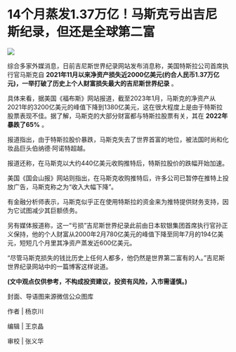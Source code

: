 # 14个月蒸发1.37万亿！马斯克亏出吉尼斯纪录，但还是全球第二富

![](https://inews.gtimg.com/newsapp_bt/0/15549147017/1000)

综合多家外媒消息，日前吉尼斯世界纪录网站发布消息称，美国特斯拉公司首席执行官马斯克自
**2021年11月以来净资产损失近2000亿美元(约合人民币1.37万亿元)，一举打破了历史上个人财富损失最大的吉尼斯世界纪录** 。

具体来看，据美国《福布斯》网站报道，截至2023年1月，马斯克的净资产从2021年的3200亿美元的峰值下降到1380亿美元，这在很大程度上是由于特斯拉股票表现不佳。据了解，马斯克的大部分财富都与特斯拉股票有关，其在
**2022年暴跌了65%** 。

报道指出，由于特斯拉股价暴跌，马斯克失去了世界首富的地位，被法国时尚和化妆品巨头伯纳德·阿诺特超越。

报道还称，在马斯克以大约440亿美元收购推特后，特斯拉股价的跌幅开始加速。

美国《国会山报》网站则指出，在马斯克收购推特后，许多公司已暂停在推特上投放广告，马斯克称之为“收入大幅下降”。

有金融分析师表示，马斯克似乎正在使用特斯拉的资金来为推特提供财务支持，因为它试图减少其巨额债务。

另有媒体报道称，这一“亏损”吉尼斯世界纪录此前由日本软银集团首席执行官孙正义保持，他的个人财富从2000年2月780亿美元的峰值下降至同年7月的194亿美元，短短几个月里其净资产蒸发近600亿美元。

“尽管马斯克损失的钱比历史上任何人都多，他仍然是世界第二富有的人。”吉尼斯世界纪录网站中的一篇博客这样说道。

**(文中观点仅供参考，不构成投资建议，投资有风险，入市需谨慎。)**

封面、导语图来源微信公众图库

作者 | 杨京川

编辑 | 王京晶

审校 | 张义华

